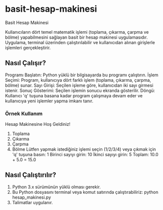 # basit-hesap-makinesi
Basit Hesap Makinesi

Kullanıcıların dört temel matematik işlemi (toplama, çıkarma, çarpma ve bölme) yapabilmesini sağlayan basit bir hesap makinesi uygulamasıdır. Uygulama, terminal üzerinden çalıştırılabilir ve kullanıcıdan alınan girişlerle işlemleri gerçekleştirir.

## Nasıl Çalışır?
Programı Başlatın: Python yüklü bir bilgisayarda bu programı çalıştırın.
İşlem Seçimi: Program, kullanıcıya dört farklı işlem (toplama, çıkarma, çarpma, bölme) sunar.
Sayı Girişi: Seçilen işleme göre, kullanıcıdan iki sayı girmesi istenir.
Sonuç Gösterimi: Seçilen işlemin sonucu ekranda gösterilir.
Döngü: Kullanıcı 'q' tuşuna basana kadar program çalışmaya devam eder ve kullanıcıya yeni işlemler yapma imkanı tanır.
### Örnek Kullanım
Hesap Makinesine Hoş Geldiniz!
1. Toplama
2. Çıkarma
3. Çarpma
4. Bölme
Lütfen yapmak istediğiniz işlemi seçin (1/2/3/4) veya çıkmak için 'q' tuşuna basın: 1
Birinci sayıyı girin: 10
İkinci sayıyı girin: 5
Toplam: 10.0 + 5.0 = 15.0

## Nasıl Çalıştırılır?
1. Python 3.x sürümünün yüklü olması gerekir.
2. Bu Python dosyasını terminal veya komut satırında çalıştırabiliriz:
   python hesap_makinesi.py
3. Talimatlar uygulanır.
